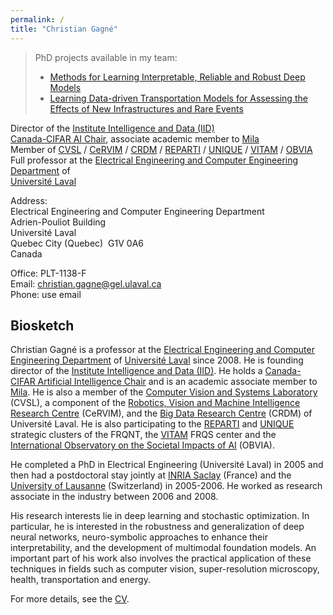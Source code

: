 ```yaml
---
permalink: /
title: "Christian Gagné"
---
```

> PhD projects available in my team:
> - [Methods for Learning Interpretable, Reliable and Robust Deep Models](https://www.projets-recherche.ulaval.ca/en/project?id=478332)
> - [Learning Data-driven Transportation Models for Assessing the Effects of New Infrastructures and Rare Events](https://www.projets-recherche.ulaval.ca/en/project?id=478335)

Director of the [Institute Intelligence and Data (IID)](https://iid.ulaval.ca/en/)  
[Canada-CIFAR AI Chair](https://cifar.ca/ai/canada-cifar-ai-chairs/), associate academic member to [Mila](https://mila.quebec/en/)  
Member of [CVSL](http://vision.gel.ulaval.ca/en/index.php) / [CeRVIM](https://cervim.ulaval.ca/?page_id=115&lang=en) / [CRDM](https://crdm.ulaval.ca) / [REPARTI](https://reparti.ulaval.ca/?page_id=115&lang=en) / [UNIQUE](https://www.unique.quebec/home) / [VITAM](https://vitam.ulaval.ca/en/) / [OBVIA](https://www.obvia.ca/en)  
Full professor at the [Electrical Engineering and Computer Engineering Department](https://www.fsg.ulaval.ca/departements/departement-de-genie-electrique-et-de-genie-informatique) of  
[Université Laval](https://www.ulaval.ca/en)  

Address:  
Electrical Engineering and Computer Engineering Department  
Adrien-Pouliot Building  
Université Laval  
Quebec City (Quebec)&nbsp;&nbsp;G1V 0A6  
Canada

Office: PLT-1138-F  
Email: [christian.gagne@gel.ulaval.ca](mailto:christian.gagne@gel.ulaval.ca)  
Phone: use email

## Biosketch

Christian Gagné is a professor at the [Electrical Engineering and Computer Engineering Department](https://www.fsg.ulaval.ca/departements/departement-de-genie-electrique-et-de-genie-informatique) of [Université Laval](https://www.ulaval.ca/en) since 2008. He is founding director of the [Institute Intelligence and Data (IID)](https://iid.ulaval.ca/en/). He holds a [Canada-CIFAR Artificial Intelligence Chair](https://cifar.ca/ai/canada-cifar-ai-chairs/) and is an academic associate member to [Mila](https://mila.quebec/en). He is also a member of the [Computer Vision and Systems Laboratory](http://vision.gel.ulaval.ca/en/index.php) (CVSL), a component of the [Robotics, Vision and Machine Intelligence Research Centre](https://cervim.ulaval.ca/?page_id=115&lang=en) (CeRVIM), and the [Big Data Research Centre](https://crdm.ulaval.ca) (CRDM) of Université Laval. He is also participating to the [REPARTI](https://reparti.ulaval.ca/?page_id=115&lang=en) and [UNIQUE](https://www.unique.quebec/home) strategic clusters of the FRQNT, the [VITAM](https://vitam.ulaval.ca/en/) FRQS center and the [International Observatory on the Societal Impacts of AI](https://www.obvia.ca/en) (OBVIA).

He completed a PhD in Electrical Engineering (Université Laval) in 2005 and then had a postdoctoral stay jointly at [INRIA Saclay](https://www.inria.fr/en/inria-saclay-centre) (France) and the [University of Lausanne](https://www.unil.ch/unil/en/home.html) (Switzerland) in 2005-2006. He worked as research associate in the industry between 2006 and 2008.

His research interests lie in deep learning and stochastic optimization. In particular, he is interested in the robustness and generalization of deep neural networks, neuro-symbolic approaches to enhance their interpretability, and the development of multimodal foundation models. An important part of his work also involves the practical application of these techniques in fields such as computer vision, super-resolution microscopy, health, transportation and energy.

For more details, see the [CV](/english/files/cv-cgagne-en.pdf).
